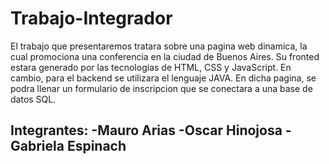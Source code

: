# Trabajo-Integrador

El trabajo que presentaremos tratara sobre una pagina web dinamica, la cual promociona una conferencia en la ciudad de Buenos Aires.
Su fronted estara generado por las tecnologias de HTML, CSS y JavaScript. En cambio, para el backend se utilizara el lenguaje JAVA.
En dicha pagina, se podra llenar un formulario de inscripcion que se conectara a una base de datos SQL.

Integrantes:
-Mauro Arias
-Oscar Hinojosa
-Gabriela Espinach
-


